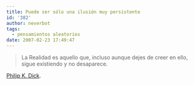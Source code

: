 ```yaml
---
title: Puede ser sólo una ilusión muy persistente
id: '382'
author: neverbot
tags:
  - pensamientos aleatorios
date: 2007-02-23 17:49:47
---
```


> La Realidad es aquello que, incluso aunque dejes de creer en ello, sigue existiendo y no desaparece.

[Philip K. Dick](http://en.wikipedia.org/wiki/Philip_K._Dick).